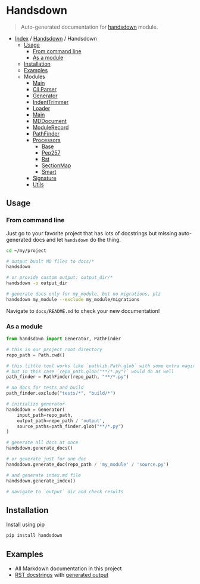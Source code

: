 # Handsdown

> Auto-generated documentation for [handsdown](../../handsdown/__init__.py) module.

- [Index](../README.md#handsdown-index) / [Handsdown](#handsdown) / Handsdown
  - [Usage](#usage)
    - [From command line](#from-command-line)
    - [As a module](#as-a-module)
  - [Installation](#installation)
  - [Examples](#examples)
  - Modules
    - [Main](__main__.md#main)
    - [Cli Parser](cli_parser.md#cli-parser)
    - [Generator](generator.md#generator)
    - [IndentTrimmer](indent_trimmer.md#indenttrimmer)
    - [Loader](loader.md#loader)
    - [Main](main.md#main)
    - [MDDocument](md_document.md#mddocument)
    - [ModuleRecord](module_record.md#modulerecord)
    - [PathFinder](path_finder.md#pathfinder)
    - [Processors](processors/index.md#processors)
      - [Base](processors/base.md#base)
      - [Pep257](processors/pep257.md#pep257)
      - [Rst](processors/rst.md#rst)
      - [SectionMap](processors/section_map.md#sectionmap)
      - [Smart](processors/smart.md#smart)
    - [Signature](signature.md#signature)
    - [Utils](utils.md#utils)

## Usage

### From command line

Just go to your favorite project that has lots of docstrings but missing
auto-generated docs and let `handsdown` do the thing.

```bash
cd ~/my/project

# output buolt MD files to docs/*
handsdown

# or provide custom output: output_dir/*
handsdown -o output_dir

# generate docs only for my_module, but no migrations, plz
handsdown my_module --exclude my_module/migrations
```

Navigate to `docs/README.md` to check your new documentation!

### As a module

```python
from handsdown import Generator, PathFinder

# this is our project root directory
repo_path = Path.cwd()

# this little tool works like `pathlib.Path.glob` with some extra magic
# but in this case `repo_path.glob("**/*.py")` would do as well
path_finder = PathFinder(repo_path, "**/*.py")

# no docs for tests and build
path_finder.exclude("tests/*", "build/*")

# initialize generator
handsdown = Generator(
    input_path=repo_path,
    output_path=repo_path / 'output',
    source_paths=path_finder.glob("**/*.py")
)

# generate all docs at once
handsdown.generate_docs()

# or generate just for one doc
handsdown.generate_doc(repo_path / 'my_module' / 'source.py')

# and generate index.md file
handsdown.generate_index()

# navigate to `output` dir and check results
```

## Installation

Install using pip

```bash
pip install handsdown
```

## Examples

- All Markdown documentation in this project
- [RST docstrings](../examples/rst_example.py) with [generated output](/docs/examples_rst_example.md#rstexample)
